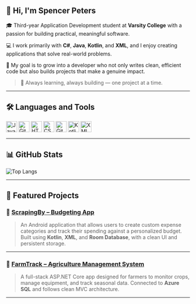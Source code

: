 ## 👋 Hi, I'm Spencer Peters

🎓 Third-year Application Development student at **Varsity College** with a passion for building practical, meaningful software.

💻 I work primarily with **C#**, **Java**, **Kotlin**, and **XML**, and I enjoy creating applications that solve real-world problems.

🚀 My goal is to grow into a developer who not only writes clean, efficient code but also builds projects that make a genuine impact.

> 🧠 Always learning, always building — one project at a time.

---

## 🛠️ Languages and Tools

<p align="left">
  <img alt="Java" width="30px" src="https://cdn.jsdelivr.net/gh/devicons/devicon/icons/java/java-original.svg" />
  <img alt="Git" width="30px" src="https://cdn.jsdelivr.net/gh/devicons/devicon/icons/git/git-original.svg" />
  <img alt="HTML" width="30px" src="https://cdn.jsdelivr.net/gh/devicons/devicon/icons/html5/html5-plain.svg" />
  <img alt="CSS" width="30px" src="https://cdn.jsdelivr.net/gh/devicons/devicon/icons/css3/css3-plain.svg" />
  <img alt="GitHub" width="30px" src="https://cdn.jsdelivr.net/gh/devicons/devicon/icons/github/github-original.svg" />
  <img alt="Kotlin" width="30px" src="https://cdn.jsdelivr.net/gh/devicons/devicon/icons/kotlin/kotlin-original.svg" />
  <img alt="XML" width="30px" src="https://cdn.jsdelivr.net/gh/devicons/devicon/icons/xml/xml-original.svg" />
</p>

---

## 📊 GitHub Stats

![Top Langs](https://github-readme-stats.vercel.app/api/top-langs/?username=Spencer-C-Peters&layout=compact&theme=radical)

---

## 🚀 Featured Projects

### 📱 [ScrapingBy – Budgeting App](https://github.com/STSpencerPeters/ScrapingBy)

> An Android application that allows users to create custom expense categories and track their spending against a personalized budget. Built using **Kotlin**, **XML**, and **Room Database**, with a clean UI and persistent storage.

---

### 🌾 [FarmTrack – Agriculture Management System](https://github.com/your-username/farmtrack)

> A full-stack ASP.NET Core app designed for farmers to monitor crops, manage equipment, and track seasonal data. Connected to **Azure SQL** and follows clean MVC architecture.

---







